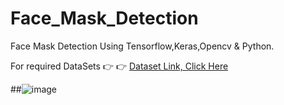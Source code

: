 # Face_Mask_Detection
Face Mask Detection Using Tensorflow,Keras,Opencv &amp; Python.

For required DataSets  :point_right: :point_right:    [Dataset Link, Click Here ](https://drive.google.com/drive/folders/1y2q-P7HtRFr0v6g80qRJfdQLfiSX72_u?usp=sharing)




##![image](https://user-images.githubusercontent.com/84006448/162639434-be77bd66-33ed-43ac-9893-c872203b5c6f.png)

